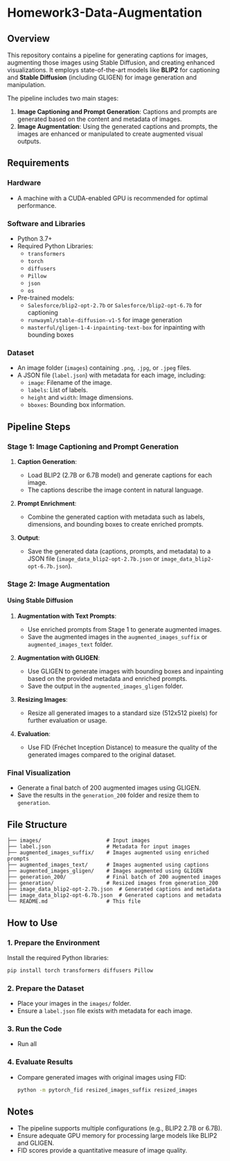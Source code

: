 # Homework3-Data-Augmentation

## Overview

This repository contains a pipeline for generating captions for images, augmenting those images using Stable Diffusion, and creating enhanced visualizations. It employs state-of-the-art models like **BLIP2** for captioning and **Stable Diffusion** (including GLIGEN) for image generation and manipulation.

The pipeline includes two main stages:
1. **Image Captioning and Prompt Generation**: Captions and prompts are generated based on the content and metadata of images.
2. **Image Augmentation**: Using the generated captions and prompts, the images are enhanced or manipulated to create augmented visual outputs.

## Requirements

### Hardware
- A machine with a CUDA-enabled GPU is recommended for optimal performance.

### Software and Libraries
- Python 3.7+
- Required Python Libraries:
  - `transformers`
  - `torch`
  - `diffusers`
  - `Pillow`
  - `json`
  - `os`
- Pre-trained models:
  - `Salesforce/blip2-opt-2.7b` or `Salesforce/blip2-opt-6.7b` for captioning
  - `runwayml/stable-diffusion-v1-5` for image generation
  - `masterful/gligen-1-4-inpainting-text-box` for inpainting with bounding boxes

### Dataset
- An image folder (`images`) containing `.png`, `.jpg`, or `.jpeg` files.
- A JSON file (`label.json`) with metadata for each image, including:
  - `image`: Filename of the image.
  - `labels`: List of labels.
  - `height` and `width`: Image dimensions.
  - `bboxes`: Bounding box information.

## Pipeline Steps

### Stage 1: Image Captioning and Prompt Generation
1. **Caption Generation**:
   - Load BLIP2 (2.7B or 6.7B model) and generate captions for each image.
   - The captions describe the image content in natural language.
2. **Prompt Enrichment**:
   - Combine the generated caption with metadata such as labels, dimensions, and bounding boxes to create enriched prompts.

3. **Output**:
   - Save the generated data (captions, prompts, and metadata) to a JSON file (`image_data_blip2-opt-2.7b.json` or `image_data_blip2-opt-6.7b.json`).

### Stage 2: Image Augmentation
#### Using Stable Diffusion
1. **Augmentation with Text Prompts**:
   - Use enriched prompts from Stage 1 to generate augmented images.
   - Save the augmented images in the `augmented_images_suffix` or `augmented_images_text` folder.

2. **Augmentation with GLIGEN**:
   - Use GLIGEN to generate images with bounding boxes and inpainting based on the provided metadata and enriched prompts.
   - Save the output in the `augmented_images_gligen` folder.

3. **Resizing Images**:
   - Resize all generated images to a standard size (512x512 pixels) for further evaluation or usage.

4. **Evaluation**:
   - Use FID (Fréchet Inception Distance) to measure the quality of the generated images compared to the original dataset.

### Final Visualization
- Generate a final batch of 200 augmented images using GLIGEN.
- Save the results in the `generation_200` folder and resize them to `generation`.

## File Structure

```
├── images/                     # Input images
├── label.json                  # Metadata for input images
├── augmented_images_suffix/    # Images augmented using enriched prompts
├── augmented_images_text/      # Images augmented using captions
├── augmented_images_gligen/    # Images augmented using GLIGEN
├── generation_200/             # Final batch of 200 augmented images
├── generation/                 # Resized images from generation_200
├── image_data_blip2-opt-2.7b.json  # Generated captions and metadata
├── image_data_blip2-opt-6.7b.json  # Generated captions and metadata
└── README.md                   # This file
```

## How to Use

### 1. Prepare the Environment
Install the required Python libraries:
```bash
pip install torch transformers diffusers Pillow
```

### 2. Prepare the Dataset
- Place your images in the `images/` folder.
- Ensure a `label.json` file exists with metadata for each image.

### 3. Run the Code
- Run all

### 4. Evaluate Results
- Compare generated images with original images using FID:
  ```bash
  python -m pytorch_fid resized_images_suffix resized_images
  ```

## Notes
- The pipeline supports multiple configurations (e.g., BLIP2 2.7B or 6.7B).
- Ensure adequate GPU memory for processing large models like BLIP2 and GLIGEN.
- FID scores provide a quantitative measure of image quality.

